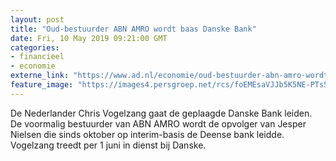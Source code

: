 ```yaml
---
layout: post
title: "Oud-bestuurder ABN AMRO wordt baas Danske Bank"
date: Fri, 10 May 2019 09:21:00 GMT
categories: 
- financieel 
- economie 
externe_link: "https://www.ad.nl/economie/oud-bestuurder-abn-amro-wordt-baas-danske-bank~aa7c4e81/"
feature_image: "https://images4.persgroep.net/rcs/foEMEsaVJJb5K5NE-PTs5XEfA2g/diocontent/147820001/_fitwidth/400/?appId=21791a8992982cd8da851550a453bd7f&quality=0.7"
---
```


De Nederlander Chris Vogelzang gaat de geplaagde Danske Bank leiden. De voormalig bestuurder van ABN AMRO wordt de opvolger van Jesper Nielsen die sinds oktober op interim-basis de Deense bank leidde. Vogelzang treedt per 1 juni in dienst bij Danske.

